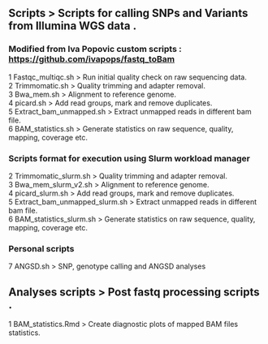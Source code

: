 ## Scripts > Scripts for calling SNPs and Variants from Illumina WGS data .

### Modified from Iva Popovic custom scripts : https://github.com/ivapops/fastq_toBam

1 Fastqc_multiqc.sh > Run initial quality check on raw sequencing data.  
2 Trimmomatic.sh > Quality trimming and adapter removal.  
3 Bwa_mem.sh > Alignment to reference genome.  
4 picard.sh > Add read groups, mark and remove duplicates.  
5 Extract_bam_unmapped.sh > Extract unmapped reads in different bam file.  
6 BAM_statistics.sh > Generate statistics on raw sequence, quality, mapping, coverage etc. 

### Scripts format for execution using Slurm workload manager

2 Trimmomatic_slurm.sh > Quality trimming and adapter removal.  
3 Bwa_mem_slurm_v2.sh > Alignment to reference genome.  
4 picard_slurm.sh > Add read groups, mark and remove duplicates.  
5 Extract_bam_unmapped_slurm.sh > Extract unmapped reads in different bam file.  
6 BAM_statistics_slurm.sh > Generate statistics on raw sequence, quality, mapping, coverage etc.  

### Personal scripts

7 ANGSD.sh > SNP, genotype calling and ANGSD analyses  

## Analyses scripts > Post fastq processing scripts .

1 BAM_statistics.Rmd > Create diagnostic plots of mapped BAM files statistics.  



